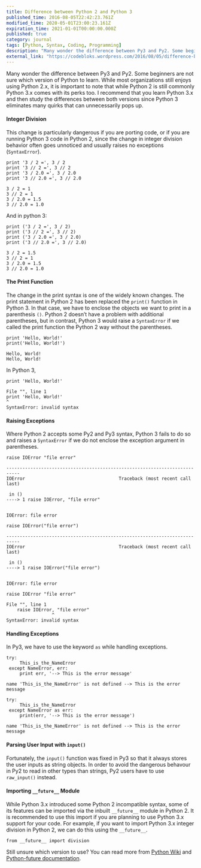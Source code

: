 ```yaml
---
title: Difference between Python 2 and Python 3
published_time: 2016-08-05T22:42:23.761Z
modified_time: 2020-05-01T23:00:23.161Z
expiration_time: 2021-01-01T00:00:00.000Z
published: true
category: journal
tags: [Python, Syntax, Coding, Programming]
description: "Many wonder the difference between Py3 and Py2. Some beginners are not sure which version of Python to learn. While most organizations still enjoys using Python 2.x, it is important to note that while Python 2 is still commonly Python 3.x comes with its perks too. I recommend that you learn Python 3.x and then..."
external_link: "https://codebloks.wordpress.com/2016/08/05/difference-between-python-2-and-python-3/"
---
```


Many wonder the difference between Py3 and Py2. Some beginners are not sure which version of 
Python to learn. While most organizations still enjoys using Python 2.x, it is important to 
note that while Python 2 is still commonly Python 3.x comes with its perks too. 
I recommend that you learn Python 3.x and then study the differences between both versions 
since Python 3 eliminates many quirks that can unnecessarily pops up.

#### Integer Division

This change is particularly dangerous if you are porting code, or if you are running Python 
3 code in Python 2, since the change in integer division behavior often goes unnoticed and 
usually raises no exceptions (`SyntaxError`).

```python{codeTitle: "Python 2.7.6"}
print '3 / 2 =', 3 / 2
print '3 // 2 =', 3 // 2
print '3 / 2.0 =', 3 / 2.0
print '3 // 2.0 =', 3 // 2.0
```

```text{codeTitle: "Output"}
3 / 2 = 1
3 // 2 = 1
3 / 2.0 = 1.5
3 // 2.0 = 1.0
```

And in python 3:

```python{codeTitle: "Python 3.4.1"}
print ('3 / 2 =', 3 / 2)
print ('3 // 2 =', 3 // 2)
print ('3 / 2.0 =', 3 / 2.0)
print ('3 // 2.0 =', 3 // 2.0)
```

```text{codeTitle: "Output"}
3 / 2 = 1.5
3 // 2 = 1
3 / 2.0 = 1.5
3 // 2.0 = 1.0
```

#### The Print Function

The change in the print syntax is one of the widely known changes. The print statement 
in Python 2 has been replaced the `print()` function in Python 3. In that case, we have 
to enclose the objects we want to print in a parenthesis `()`. Python 2 doesn’t have a 
problem with additional parentheses, but in contrast, Python 3 would raise a `SyntaxError` 
if we called the print function the Python 2 way without the parentheses.

```python{codeTitle: "Python 2.7.6"}
print 'Hello, World!'
print('Hello, World!')
```

```text{codeTitle: "Output"}
Hello, World!
Hello, World!
```

In Python 3,

```python{codeTitle: "Python 3.4.1"}
print 'Hello, World!'
```

```text{codeTitle: "Output"}
File "", line 1
print 'Hello, World!'
^
SyntaxError: invalid syntax
```

#### Raising Exceptions

Where Python 2 accepts some Py2 and Py3 syntax, Python 3 fails to do so and 
raises a `SyntaxError` if we do not enclose the exception argument in parentheses. 

```python{codeTitle: "Python 2.7.6"}
raise IOError "file error"
```

```text{codeTitle: "Output"}
---------------------------------------------------------------------------
IOError                                   Traceback (most recent call last)

 in ()
----> 1 raise IOError, "file error"


IOError: file error
```

```python{codeTitle: "Works in Python 2.x.x & 3.x.x"}
raise IOError("file error")
```

```text{codeTitle: "Output"}
---------------------------------------------------------------------------
IOError                                   Traceback (most recent call last)

 in ()
----> 1 raise IOError("file error")


IOError: file error
```

```python{codeTitle: "Python 3.4.1"}
raise IOError "file error"
```

```text{codeTitle: "Output"}
File "", line 1
    raise IOError, "file error"
                 ^
SyntaxError: invalid syntax
```

#### Handling Exceptions

In Py3, we have to use the keyword `as` while handling exceptions. 

```python{codeTitle: "Python 2.7.6"}
try:
     This_is_the_NameError
 except NameError, err:
     print err, '--> This is the error message'
```

```text{codeTitle: "Output"}
name 'This_is_the_NameError' is not defined --> This is the error message
```

```python{codeTitle: "Python 3.4.1"}
try:
     This_is_the_NameError
 except NameError as err:
     print(err, '--> This is the error message')
```

```text{codeTitle: "Output"}
name 'This_is_the_NameError' is not defined --> This is the error message
```

#### Parsing User Input with `input()`

Fortunately, the `input()` function was fixed in Py3 so that it always stores the user 
inputs as string objects. In order to avoid the dangerous behavour in Py2 to read in 
other types than strings, Py2 users have to use `raw_input()` instead.

#### Importing `__future__` Module

While Python 3.x introduced some Python 2 incompatible syntax, some of its features 
can be imported via the inbuilt `__future__` module in Python 2. It is recommended to 
use this import if you are planning to use Python 3.x support for your code. For example, 
if you want to import Python 3.x integer division in Python 2, we can do this using the 
`__future__`.

```python{codeTitle: "Python 3.4.1"}
from __future__ import division
```

Still unsure which version to use? You can read more from [Python Wiki][pyWiki] and 
[Python-future documentation][pyFuture].

[pyWiki]: https://wiki.python.org/moin/Python2orPython3
[pyFuture]: http://python-future.org/compatible_idioms.html
